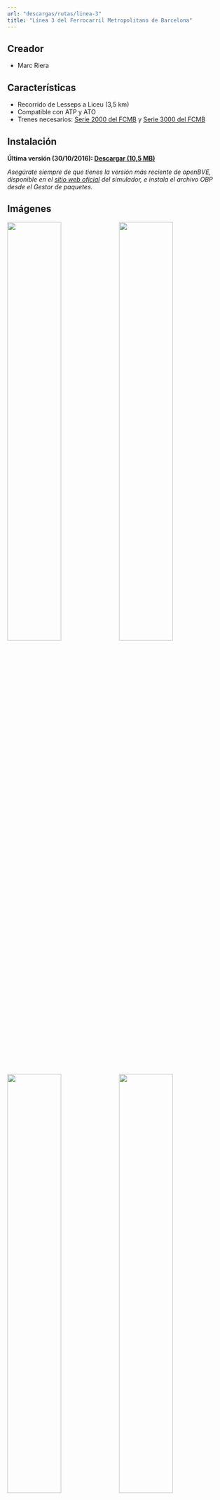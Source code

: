 ```yaml
---
url: "descargas/rutas/linea-3"
title: "Línea 3 del Ferrocarril Metropolitano de Barcelona"
---
```

## Creador

* Marc Riera

## Características

* Recorrido de Lesseps a Liceu (3,5 km)
* Compatible con ATP y ATO
* Trenes necesarios: <a href="/descargas/trenes/serie-2000">Serie 2000 del FCMB</a> y <a href="/descargas/trenes/serie-3000">Serie 3000 del FCMB</a>

## Instalación

**Última versión (30/10/2016): [Descargar (10,5 MB)](https://github.com/MarcRiera/FCMB-L3/releases/download/v1.0/FCMB_L3_v1.0.obp)**

*Asegúrate siempre de que tienes la versión más reciente de openBVE, disponible en el [sitio web oficial](http://www.openbve-project.net) del simulador, e instala el archivo OBP desde el Gestor de paquetes.*

## Imágenes

<a href="/images/rutes/l3/1.png" target="_blank"><img style="float: left; width: 49.5%; margin-right: 0.5%; margin-bottom: 1em;" src="/images/rutes/l3/1.png" /></a><a href="/images/rutes/l3/2.png" target="_blank"><img style="float: right; width: 49.5%; margin-left: 0.5%; margin-bottom: 1em;" src="/images/rutes/l3/2.png" /></a>
<a href="/images/rutes/l3/3.png" target="_blank"><img style="float: left; width: 49.5%; margin-right: 0.5%; margin-bottom: 1em;" src="/images/rutes/l3/3.png" /></a><a href="/images/rutes/l3/4.png" target="_blank"><img style="float: right; width: 49.5%; margin-left: 0.5%; margin-bottom: 1em;" src="/images/rutes/l3/4.png" /></a>
